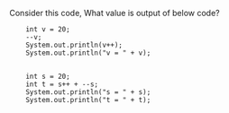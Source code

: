 Consider this code, What value is output of below code?

        int v = 20;
        --v;
        System.out.println(v++);
        System.out.println("v = " + v);

        
        int s = 20;
        int t = s++ + --s;
        System.out.println("s = " + s);
        System.out.println("t = " + t);